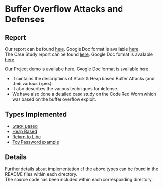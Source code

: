 # Buffer Overflow Attacks and Defenses

## Report
Our report can be found [here](CA_project_report.pdf). Google Doc format is available [here](https://docs.google.com/document/d/1AmAk06TibGtbptpQdKRczXb6kIlK2gr4vX0ItTSDihw/edit).  
The Case Study report can be found [here](Case_Study.pdf). Google Doc format is available [here](https://docs.google.com/document/d/1rozTiq1NAdtuTRSlfEgJkvYBf4AnLFJ8k3ZZV7EZ0qQ/edit?usp=sharing).

Our Project demo is available [here](CA_project_demo.pptx). Google Doc format is available [here](https://docs.google.com/presentation/d/1tTg-rLa8SjZAd6WiLp_-N-7JvWJThefzSFmbq7xc8vY/edit#slide=id.ga3593ab57f_1_10).  

- It contains the descriptions of Stack & Heap based Buffer Attacks (and their various types).  
- It also describes the various techniques for defense.  
- We have also done a detailed case study on the Code Red Worm which was based on the buffer overflow exploit.  

## Types Implemented
- [Stack Based](Stack_based)
- [Heap Based](Heap_based)
- [Return to Libc](ret2libc)
- [Toy Password example](toy_passwd)

## Details
Further details about implementation of the above types can be found in the README files within each directory.  
The source code has been included within each corresponding directory.
